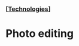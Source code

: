 ### [[Technologies](./human-interface-guidelines-markdown/technologies.md)]  
  
# **Photo editing**  

